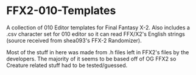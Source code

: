 # FFX2-010-Templates
A collection of 010 Editor templates for Final Fantasy X-2. Also includes a .csv character set for 010 editor so it can read FFX/X2's English strings (source received from shea093's FFX-2 Randomizer).

Most of the stuff in here was made from .h files left in FFX2's files by the developers. The majority of it seems to be based off of OG FFX2 so Creature related stuff had to be tested/guessed.

